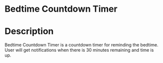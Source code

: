 # Bedtime Countdown Timer

# Description

Bedtime Countdown Timer is a countdown timer for reminding the bedtime. User will get notifications when there is 30 minutes remaining and time is up.












